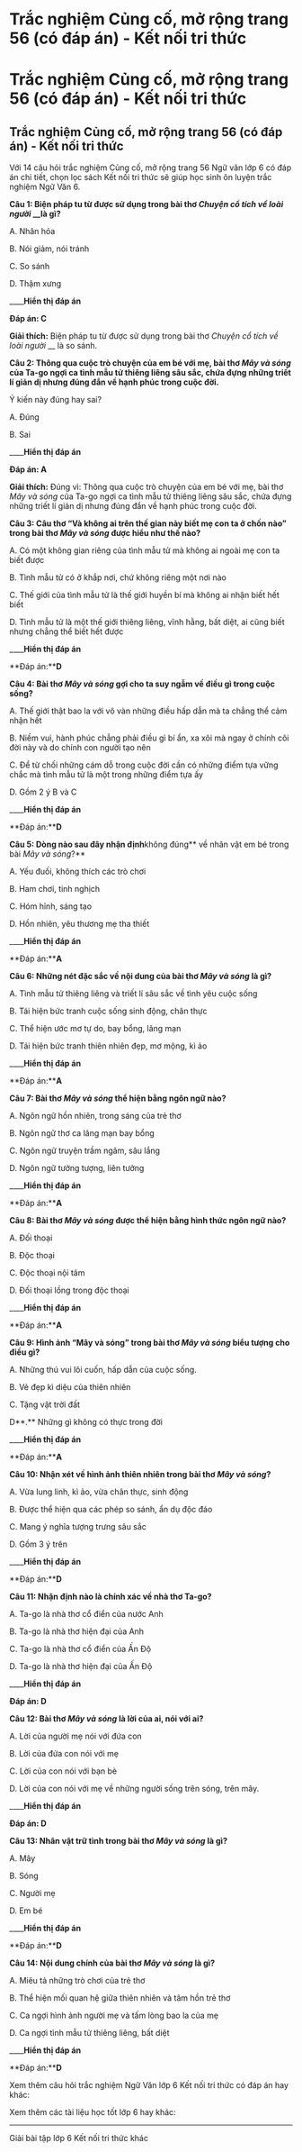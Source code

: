 # Trắc nghiệm Củng cố, mở rộng trang 56 (có đáp án) - Kết nối tri thức

# Trắc nghiệm Củng cố, mở rộng trang 56 (có đáp án) - Kết nối tri thức

## Trắc nghiệm Củng cố, mở rộng trang 56 (có đáp án) - Kết nối tri thức

Với 14 câu hỏi trắc nghiệm Củng cố, mở rộng trang 56 Ngữ văn lớp 6 có đáp án chi tiết, chọn lọc sách Kết nối tri thức sẽ giúp học sinh ôn luyện trắc nghiệm Ngữ Văn 6.

**Câu 1: Biện pháp tu từ được sử dụng trong bài thơ _Chuyện cổ tích về loài người_ __là gì?**

A. Nhân hóa

B. Nói giảm, nói tránh

C. So sánh

D. Thậm xưng

____**Hiển thị đáp án**

**Đáp án: C**

**Giải thích:** Biện pháp tu từ được sử dụng trong bài thơ  _Chuyện cổ tích về loài người_ __ là so sánh.

**Câu 2: Thông qua cuộc trò chuyện của em bé với mẹ, bài thơ _Mây và sóng_ của Ta-go ngợi ca tình mẫu tử thiêng liêng sâu sắc, chứa đựng những triết lí giản dị nhưng đúng đắn về hạnh phúc trong cuộc đời.**

Ý kiến này đúng hay sai?

A. Đúng

B. Sai

____**Hiển thị đáp án**

**Đáp án: A**

**Giải thích:** Đúng vì: Thông qua cuộc trò chuyện của em bé với mẹ, bài thơ _Mây và sóng_ của Ta-go ngợi ca tình mẫu tử thiêng liêng sâu sắc, chứa đựng những triết lí giản dị nhưng đúng đắn về hạnh phúc trong cuộc đời.

**Câu 3: Câu thơ “Và không ai trên thế gian này biết mẹ con ta ở chốn nào” trong bài thơ _Mây và sóng_ được hiểu như thế nào?**

A. Có một không gian riêng của tình mẫu tử mà không ai ngoài mẹ con ta biết được

B. Tình mẫu tử có ở khắp nơi, chứ không riêng một nơi nào

C. Thế giới của tình mẫu tử là thế giới huyền bí mà không ai nhận biết hết biết

D. Tình mẫu tử là một thế giới thiêng liêng, vĩnh hằng, bất diệt, ai cũng biết nhưng chẳng thể biết hết được

____**Hiển thị đáp án**

**Đáp án:****D**

**Câu 4: Bài thơ _Mây và sóng_ gợi cho ta suy ngẫm về điều gì trong cuộc sống?**

A. Thế giới thật bao la với vô vàn những điều hấp dẫn mà ta chẳng thể cảm nhận hết

B. Niềm vui, hành phúc chẳng phải điều gì bí ẩn, xa xôi mà ngay ở chính cõi đời này và do chính con người tạo nên

C. Để từ chối những cám dỗ trong cuộc đời cần có những điểm tựa vững chắc mà tình mẫu tử là một trong những điểm tựa ấy

D. Gồm 2 ý B và C

____**Hiển thị đáp án**

**Đáp án:****D**

**Câu 5: Dòng nào sau đây nhận định**không đúng** về nhân vật em bé trong bài _Mây và sóng_?**

A. Yếu đuối, không thích các trò chơi

B. Ham chơi, tinh nghịch

C. Hóm hỉnh, sáng tạo

D. Hồn nhiên, yêu thương mẹ tha thiết

____**Hiển thị đáp án**

**Đáp án:****A**

**Câu 6: Những nét đặc sắc về nội dung của bài thơ _Mây và sóng_ là gì?**

A. Tình mẫu tử thiêng liêng và triết lí sâu sắc về tình yêu cuộc sống

B. Tái hiện bức tranh cuộc sống sinh động, chân thực

C. Thể hiện ước mơ tự do, bay bổng, lãng mạn

D. Tái hiện bức tranh thiên nhiên đẹp, mơ mộng, kì ảo

____**Hiển thị đáp án**

**Đáp án:****A**

**Câu 7: Bài thơ _Mây và sóng_ thể hiện bằng ngôn ngữ nào?**

A. Ngôn ngữ hồn nhiên, trong sáng của trẻ thơ

B. Ngôn ngữ thơ ca lãng mạn bay bổng

C. Ngôn ngữ truyện trầm ngâm, sâu lắng

D. Ngôn ngữ tưởng tượng, liên tưởng

____**Hiển thị đáp án**

**Đáp án:****A**

**Câu 8: Bài thơ _Mây và sóng_ được thể hiện bằng hình thức ngôn ngữ nào?**

A. Đối thoại

B. Độc thoại

C. Độc thoại nội tâm

D. Đối thoại lồng trong độc thoại

____**Hiển thị đáp án**

**Đáp án:****A**

**Câu 9: Hình ảnh “Mây và sóng” trong bài thơ _Mây và sóng_ biểu tượng cho điều gì?**

A. Những thú vui lôi cuốn, hấp dẫn của cuộc sống.

B. Vẻ đẹp kì diệu của thiên nhiên

C. Tặng vật trời đất

D**.** Những gì không có thực trong đời

____**Hiển thị đáp án**

**Đáp án:****A**

**Câu 10: Nhận xét về hình ảnh thiên nhiên trong bài thơ _Mây và sóng_?**

A. Vừa lung linh, kì ảo, vừa chân thực, sinh động

B. Được thể hiện qua các phép so sánh, ẩn dụ độc đáo

C. Mang ý nghĩa tượng trưng sâu sắc

D. Gồm 3 ý trên

____**Hiển thị đáp án**

**Đáp án:****D**

**Câu 11: Nhận định nào là chính xác về nhà thơ Ta-go?**

A. Ta-go là nhà thơ cổ điển của nước Anh

B. Ta-go là nhà thơ hiện đại của Anh

C. Ta-go là nhà thơ cổ điển của Ấn Độ

D. Ta-go là nhà thơ hiện đại của Ấn Độ

____**Hiển thị đáp án**

**Đáp án: D**

**Câu 12: Bài thơ _Mây và sóng_ là lời của ai, nói với ai?**

A. Lời của người mẹ nói với đứa con

B. Lời của đứa con nói với mẹ

C. Lời của con nói với bạn bè

D. Lời của con nói với mẹ về những người sống trên sóng, trên mây.

____**Hiển thị đáp án**

**Đáp án: D**

**Câu 13: Nhân vật trữ tình trong bài thơ _Mây và sóng_ là gì?**

A. Mây

B. Sóng

C. Người mẹ

D. Em bé

____**Hiển thị đáp án**

**Đáp án:****D**

**Câu 14: Nội dung chính của bài thơ _Mây và sóng_ là gì?**

A. Miêu tả những trò chơi của trẻ thơ

B. Thể hiện mối quan hệ giữa thiên nhiên và tâm hồn trẻ thơ

C. Ca ngợi hình ảnh người mẹ và tấm lòng bao la của mẹ

D. Ca ngợi tình mẫu tử thiêng liêng, bất diệt

____**Hiển thị đáp án**

**Đáp án:****D**

Xem thêm câu hỏi trắc nghiệm Ngữ Văn lớp 6 Kết nối tri thức có đáp án hay khác:

Xem thêm các tài liệu học tốt lớp 6 hay khác:

* * *

Giải bài tập lớp 6 Kết nối tri thức khác
